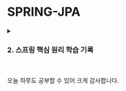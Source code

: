 # SPRING-JPA

<details>
  <summary><h3>2. 스프링 핵심 원리 학습 기록</h3></summary>
<div markdown="2">
  
  > 1. [[SPRING-CORE]순수한 자바 코드를 이용한 DI에서 스프링을 이용한 DI로](https://blog.naver.com/cksgurwkd12/222844316041)
  > 2. [[SPRING-CORE]스프링 컨테이너 생성 과정](https://blog.naver.com/cksgurwkd12/222844357507)
  > 3. [[SPRING-CORE]스프링 빈 조회 방법과 문제 정리](https://blog.naver.com/cksgurwkd12/222844377600)
  > 4. [[SPRING-CORE]BeanFactory와 ApplicationContext](https://blog.naver.com/cksgurwkd12/222844390001)
  > 5. [[SPRING-CORE]ApplicationContext의 다양한 설정 형식 지원 (java code, XML)](https://blog.naver.com/cksgurwkd12/222844406617)
  > 6. [[SPRING-CORE]스프링 빈 설정 메타 정보 (BeanDefinition)](https://blog.naver.com/cksgurwkd12/222844413913)
  > 7. [[SPRING-CORE]웹 애플리케이션과 싱글톤](https://blog.naver.com/cksgurwkd12/222848936082)
  > 8. [[SPRING-CORE]싱글톤 컨테이너가 기존 싱글톤 방식의 어떤 문제를 해결하는가](https://blog.naver.com/cksgurwkd12/222849107572)
  > 9. [[SPRING-CORE]싱글톤 방식의 주의점](https://blog.naver.com/cksgurwkd12/222849244770)
  > 10. [[SPRING-CORE]@Configuration의 비밀(Configuration과 싱글톤)](https://blog.naver.com/cksgurwkd12/222849388801)
  > 11. [[SPRING-CORE] 컴포넌트 스캔과 의존관계 자동 주입 기초](https://blog.naver.com/cksgurwkd12/222856380548)
  > 12. [[SPRING-CORE] 탐색 위치와 기본 스캔 대상](https://blog.naver.com/cksgurwkd12/222856510401)
  > 13. [[SPRING-CORE] 컴포넌트 스캔을 위한 필터들](https://blog.naver.com/cksgurwkd12/222856530202)
  > 14. [[SPRING-CORE] 같은 이름의 스프링 빈 중복 등록과 충돌](https://blog.naver.com/cksgurwkd12/222857965362)
  > 15. [[SPRING-CORE] 다양한 의존관계 주입 방법 (생성자 주입, 수정자(:setter) 주입, 필드 주입, 일반 메서드 주입)](https://blog.naver.com/cksgurwkd12/222858300483)
  > 16. [[SPRING-CORE] 스프링 의존관계 자동주입(@Autowired)의 옵션처리](https://blog.naver.com/cksgurwkd12/222858382470)
</details>
  
<br>
<br>
오늘 하루도 공부할 수 있어 크게 감사합니다.


